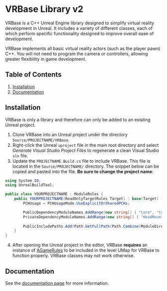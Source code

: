 # VRBase Library v2

VRBase is a C++ Unreal Engine library designed to simplify virtual reality development in Unreal. It includes a variety of different classes, each of which perform specific functionality designed to improve overall ease of development.

VRBase implements all basic virtual reality actors (such as the player pawn) C++. You will not need to program the camera or controllers, allowing greater flexibility in game development.

## Table of Contents
1. [Installation](#install)
2. [Documentation](#doc)

## Installation <a name="install"></a>

VRBase is only a library and therefore can only be added to an existing Unreal project.

1. Clone VRBase into an Unreal project under the directory `Source/PROJECTNAME/VRBase`.
2. Right-click the Unreal `uproject` file in the main root directory and select _Generate Visual Studio Project Files_ to regenerate a clean Visual Studio `sln` file.
3. Update the `PROJECTNAME.Build.cs` file to include VRBase. This file is located in the `Source/PROJECTNAME/` directory. The snippet below can be copied and pasted into the file. **Be sure to change the project name**:
```cs
using System.IO;
using UnrealBuildTool;

public class YOURPROJECTNAME : ModuleRules {
	public YOURPROJECTNAME(ReadOnlyTargetRules Target) : base(Target) {
		PCHUsage = PCHUsageMode.UseExplicitOrSharedPCHs;

        PublicDependencyModuleNames.AddRange(new string[] { "Core", "CoreUObject", "Engine", "InputCore", "Slate", "SlateCore", "ProceduralMeshComponent" });
        PrivateDependencyModuleNames.AddRange(new string[] { "HeadMountedDisplay", "SteamVR" });
        
        PublicIncludePaths.Add(Path.GetFullPath(Path.Combine(ModuleDirectory, "VRBase")));
    }
}
```
4. After opening the Unreal project in the editor, VRBase **requires** an instance of [AGameRules](Doc/AGameRules.md) to be included in the level UMap for VRBase to function properly. VRBase classes may not work otherwise.

## Documentation <a name="doc"></a>

See the [documentation page](Doc/Doc.md) for more information.
